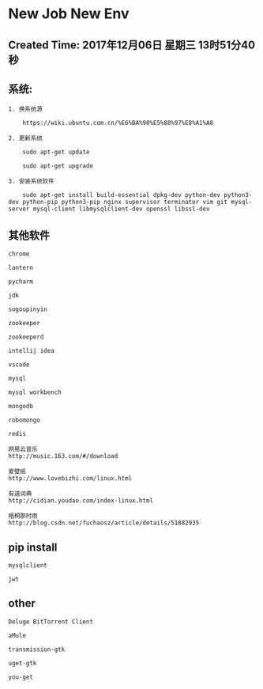 # New Job New Env

## Created Time: 2017年12月06日 星期三 13时51分40秒

## 系统:

```
1. 换系统源

    https://wiki.ubuntu.com.cn/%E6%BA%90%E5%88%97%E8%A1%A8

2. 更新系统

    sudo apt-get update

    sudo apt-get upgrade

3. 安装系统软件

    sudo apt-get install build-essential dpkg-dev python-dev python3-dev python-pip python3-pip nginx supervisor terminator vim git mysql-server mysql-client libmysqlclient-dev openssl libssl-dev
```

## 其他软件

```
chrome

lantern

pycharm

jdk

sogoupinyin

zookeeper

zookeeperd

intellij idea

vscode

mysql

mysql workbench

mongodb

robomongo

redis

网易云音乐
http://music.163.com/#/download

爱壁纸
http://www.lovebizhi.com/linux.html

有道词典
http://cidian.youdao.com/index-linux.html

梧桐那时雨
http://blog.csdn.net/fuchaosz/article/details/51882935
```

## pip install

```
mysqlclient

jwt
```

## other
```
Deluge BitTorrent Client

aMule

transmission-gtk

uget-gtk

you-get
```
